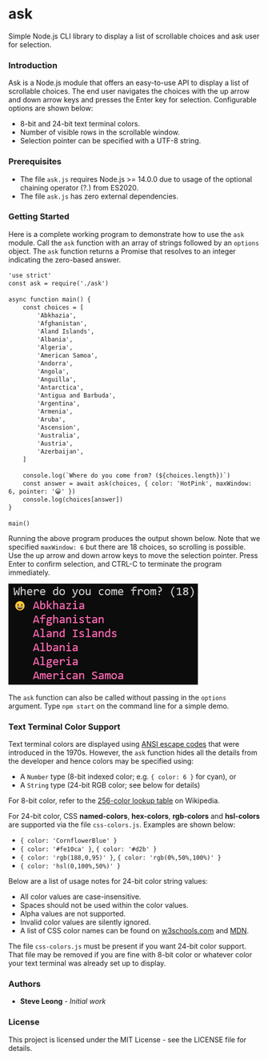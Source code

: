 # ask
Simple Node.js CLI library to display a list of scrollable choices and ask user for selection.

### Introduction
Ask is a Node.js module that offers an easy-to-use API to display a list of scrollable choices.
The end user navigates the choices with the up arrow and down arrow keys and presses the Enter
key for selection. Configurable options are shown below:
- 8-bit and 24-bit text terminal colors.
- Number of visible rows in the scrollable window.
- Selection pointer can be specified with a UTF-8 string.

### Prerequisites
- The file `ask.js` requires Node.js >= 14.0.0 due to usage of the optional chaining operator (?.) from ES2020.
- The file `ask.js` has zero external dependencies.

### Getting Started
Here is a complete working program to demonstrate how to use the `ask` module.
Call the `ask` function with an array of strings followed by an `options` object.
The `ask` function returns a Promise that resolves to an integer indicating
the zero-based answer.

```
'use strict'
const ask = require('./ask')

async function main() {
    const choices = [
        'Abkhazia',
        'Afghanistan',
        'Aland Islands',
        'Albania',
        'Algeria',
        'American Samoa',
        'Andorra',
        'Angola',
        'Anguilla',
        'Antarctica',
        'Antigua and Barbuda',
        'Argentina',
        'Armenia',
        'Aruba',
        'Ascension',
        'Australia',
        'Austria',
        'Azerbaijan',
    ]

    console.log(`Where do you come from? (${choices.length})`)
    const answer = await ask(choices, { color: 'HotPink', maxWindow: 6, pointer: '😀' })
    console.log(choices[answer])
}

main()
```

Running the above program produces the output shown below. Note that we specified
`maxWindow: 6` but there are 18 choices, so scrolling is possible. Use the up arrow
and down arrow keys to move the selection pointer. Press Enter to confirm selection,
and CTRL-C to terminate the program immediately.

![Screenshot](images/ask.png)

The `ask` function can also be called without passing in the `options` argument.
Type `npm start` on the command line for a simple demo.

### Text Terminal Color Support
Text terminal colors are displayed using
[ANSI escape codes](https://en.wikipedia.org/wiki/ANSI_escape_code) that were introduced in the 1970s.
However, the `ask` function hides all the details from the developer and hence colors may be
specified using:
- A `Number` type (8-bit indexed color; e.g. `{ color: 6 }` for cyan), or
- A `String` type (24-bit RGB color; see below for details)

For 8-bit color, refer to the [256-color lookup table](https://en.wikipedia.org/wiki/ANSI_escape_code#8-bit)
on Wikipedia.

For 24-bit color, CSS **named-colors**, **hex-colors**, **rgb-colors** and **hsl-colors** are supported
via the file `css-colors.js`. Examples are shown below:
- `{ color: 'CornflowerBlue' }`
- `{ color: '#fe10ca' }`, `{ color: '#d2b' }`
- `{ color: 'rgb(188,0,95)' }`, `{ color: 'rgb(0%,50%,100%)' }`
- `{ color: 'hsl(0,100%,50%)' }`

Below are a list of usage notes for 24-bit color string values:
- All color values are case-insensitive.
- Spaces should not be used within the color values.
- Alpha values are not supported.
- Invalid color values are silently ignored.
- A list of CSS color names can be found on
  [w3schools.com](https://www.w3schools.com/cssref/css_colors.asp) and
  [MDN](https://developer.mozilla.org/en-US/docs/Web/CSS/color_value).

The file `css-colors.js` must be present if you want 24-bit color support. That file may be removed if
you are fine with 8-bit color or whatever color your text terminal was already set up to display.

### Authors
* **Steve Leong** - *Initial work*

### License
This project is licensed under the MIT License - see the LICENSE file for details.
